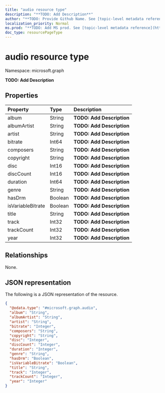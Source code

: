 ```yaml
---
title: "audio resource type"
description: "**TODO: Add Description**"
author: "**TODO: Provide Github Name. See [topic-level metadata reference](https://msgo.azurewebsites.net/add/document/guidelines/metadata.html#topic-level-metadata)**"
localization_priority: Normal
ms.prod: "**TODO: Add MS prod. See [topic-level metadata reference](https://msgo.azurewebsites.net/add/document/guidelines/metadata.html#topic-level-metadata)**"
doc_type: resourcePageType
---
```


# audio resource type


Namespace: microsoft.graph

**TODO: Add Description**

## Properties
|Property|Type|Description|
|:---|:---|:---|
|album|String|**TODO: Add Description**|
|albumArtist|String|**TODO: Add Description**|
|artist|String|**TODO: Add Description**|
|bitrate|Int64|**TODO: Add Description**|
|composers|String|**TODO: Add Description**|
|copyright|String|**TODO: Add Description**|
|disc|Int16|**TODO: Add Description**|
|discCount|Int16|**TODO: Add Description**|
|duration|Int64|**TODO: Add Description**|
|genre|String|**TODO: Add Description**|
|hasDrm|Boolean|**TODO: Add Description**|
|isVariableBitrate|Boolean|**TODO: Add Description**|
|title|String|**TODO: Add Description**|
|track|Int32|**TODO: Add Description**|
|trackCount|Int32|**TODO: Add Description**|
|year|Int32|**TODO: Add Description**|

## Relationships
None.

## JSON representation
The following is a JSON representation of the resource.
<!-- {
  "blockType": "resource",
  "@odata.type": "microsoft.graph.audio"
}
-->
``` json
{
  "@odata.type": "#microsoft.graph.audio",
  "album": "String",
  "albumArtist": "String",
  "artist": "String",
  "bitrate": "Integer",
  "composers": "String",
  "copyright": "String",
  "disc": "Integer",
  "discCount": "Integer",
  "duration": "Integer",
  "genre": "String",
  "hasDrm": "Boolean",
  "isVariableBitrate": "Boolean",
  "title": "String",
  "track": "Integer",
  "trackCount": "Integer",
  "year": "Integer"
}
```

